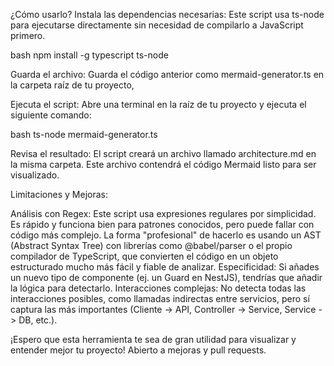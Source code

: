¿Cómo usarlo?
Instala las dependencias necesarias: Este script usa ts-node para ejecutarse directamente sin necesidad de compilarlo a JavaScript primero.

bash
npm install -g typescript ts-node

Guarda el archivo: Guarda el código anterior como mermaid-generator.ts en la carpeta raíz de tu proyecto,

Ejecuta el script: Abre una terminal en la raíz de tu proyecto y ejecuta el siguiente comando:

bash
ts-node mermaid-generator.ts

Revisa el resultado: El script creará un archivo llamado architecture.md en la misma carpeta. Este archivo contendrá el código Mermaid listo para ser visualizado.


Limitaciones y Mejoras:

Análisis con Regex: Este script usa expresiones regulares por simplicidad. Es rápido y funciona bien para patrones conocidos, pero puede fallar con código más complejo. La forma "profesional" de hacerlo es usando un AST (Abstract Syntax Tree) con librerías como @babel/parser o el propio compilador de TypeScript, que convierten el código en un objeto estructurado mucho más fácil y fiable de analizar.
Especificidad: Si añades un nuevo tipo de componente (ej. un Guard en NestJS), tendrías que añadir la lógica para detectarlo.
Interacciones complejas: No detecta todas las interacciones posibles, como llamadas indirectas entre servicios, pero sí captura las más importantes (Cliente -> API, Controller -> Service, Service -> DB, etc.).

¡Espero que esta herramienta te sea de gran utilidad para visualizar y entender mejor tu proyecto!
Abierto a mejoras y pull requests.
